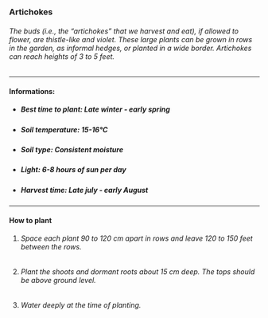 ### Artichokes

###### The buds (i.e., the “artichokes” that we harvest and eat), if allowed to flower, are thistle-like and violet. These large plants can be grown in rows in the garden, as informal hedges, or planted in a wide border. Artichokes can reach heights of 3 to 5 feet.

---

#### Informations:

- ##### Best time to plant: Late winter - early spring
- ##### Soil temperature: 15-16°C
- ##### Soil type: Consistent moisture
- ##### Light: 6-8 hours of sun per day
- ##### Harvest time: Late july - early August

---

#### How to plant

1. ###### Space each plant 90 to 120 cm apart in rows and leave 120 to 150 feet between the rows.
2. ###### Plant the shoots and dormant roots about 15 cm deep. The tops should be above ground level.
3. ###### Water deeply at the time of planting.